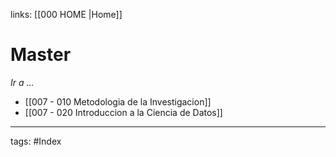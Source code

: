links: [[000  HOME |Home]] 

# Master
*Ir a ...*
- [[007 - 010 Metodologia de la Investigacion]]
- [[007 - 020 Introduccion a la Ciencia de Datos]]



---
tags:
	#Index